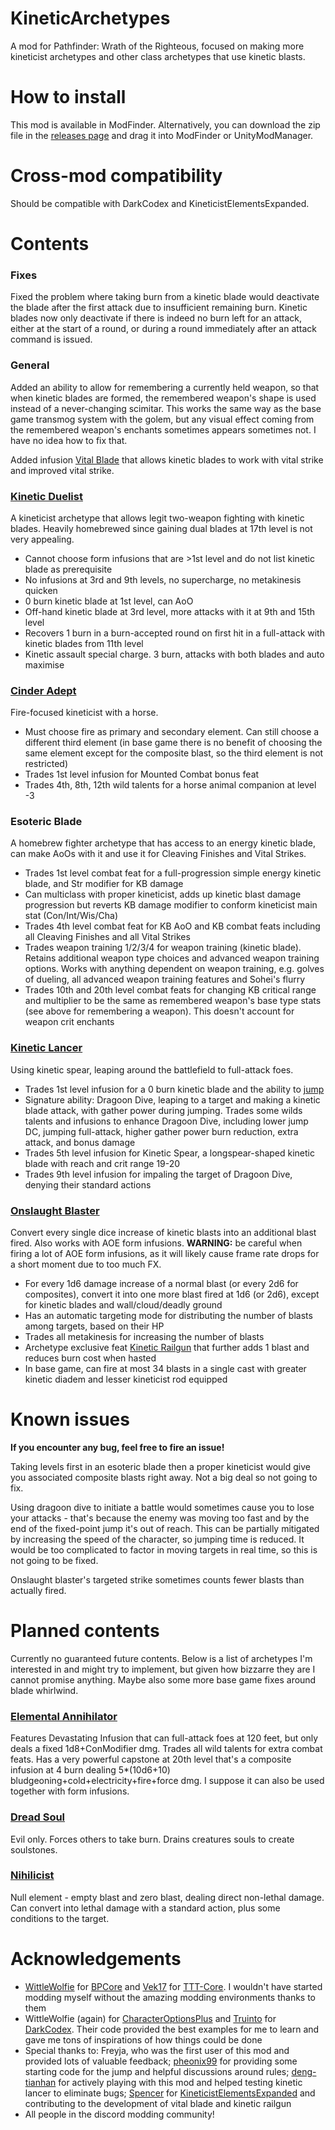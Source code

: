 # KineticArchetypes
A mod for Pathfinder: Wrath of the Righteous, focused on making more kineticist archetypes and other class archetypes that use kinetic blasts.

# How to install

This mod is available in ModFinder. Alternatively, you can download the zip file in the [releases page](https://github.com/NosVladimir/KineticArchetypes/releases/) and drag it into ModFinder or UnityModManager.

# Cross-mod compatibility

Should be compatible with DarkCodex and KineticistElementsExpanded.

# Contents
### Fixes
Fixed the problem where taking burn from a kinetic blade would deactivate the blade after the first attack due to insufficient remaining burn. Kinetic blades now only deactivate if there is indeed no burn left for an attack, either at the start of a round, or during a round immediately after an attack command is issued.

### General
Added an ability to allow for remembering a currently held weapon, so that when kinetic blades are formed, the remembered weapon's shape is used instead of a never-changing scimitar. This works the same way as the base game transmog system with the golem, but any visual effect coming from the remembered weapon's enchants sometimes appears sometimes not. I have no idea how to fix that.

Added infusion [Vital Blade](https://libraryofmetzofitz.fandom.com/wiki/Kinetic_Blade#VITAL_BLADE) that allows kinetic blades to work with vital strike and improved vital strike.

### [Kinetic Duelist](https://www.d20pfsrd.com/alternative-rule-systems/occult-adventures/occult-classes/kineticist/archetypes/legendary-games-kineticist-archetypes/kinetic-duelist/)

A kineticist archetype that allows legit two-weapon fighting with kinetic blades. Heavily homebrewed since gaining dual blades at 17th level is not very appealing.
- Cannot choose form infusions that are >1st level and do not list kinetic blade as prerequisite
- No infusions at 3rd and 9th levels, no supercharge, no metakinesis quicken
- 0 burn kinetic blade at 1st level, can AoO
- Off-hand kinetic blade at 3rd level, more attacks with it at 9th and 15th level
- Recovers 1 burn in a burn-accepted round on first hit in a full-attack with kinetic blades from 11th level
- Kinetic assault special charge. 3 burn, attacks with both blades and auto maximise

### [Cinder Adept](https://www.d20pfsrd.com/alternative-rule-systems/occult-adventures/occult-classes/kineticist/archetypes/paizo-llc-kineticist-archetypes/cinder-adept-kineticist-archetype/)

Fire-focused kineticist with a horse.
- Must choose fire as primary and secondary element. Can still choose a different third element (in base game there is no benefit of choosing the same element except for the composite blast, so the third element is not restricted)
- Trades 1st level infusion for Mounted Combat bonus feat 
- Trades 4th, 8th, 12th wild talents for a horse animal companion at level -3

### Esoteric Blade
A homebrew fighter archetype that has access to an energy kinetic blade, can make AoOs with it and use it for Cleaving Finishes and Vital Strikes.
- Trades 1st level combat feat for a full-progression simple energy kinetic blade, and Str modifier for KB damage
- Can multiclass with proper kineticist, adds up kinetic blast damage progression but reverts KB damage modifier to conform kineticist main stat (Con/Int/Wis/Cha)
- Trades 4th level combat feat for KB AoO and KB combat feats including all Cleaving Finishes and all Vital Strikes
- Trades weapon training 1/2/3/4 for weapon training (kinetic blade). Retains additional weapon type choices and advanced weapon training options. Works with anything dependent on weapon training, e.g. golves of dueling, all advanced weapon training features and Sohei's flurry
- Trades 10th and 20th level combat feats for changing KB critical range and multiplier to be the same as remembered weapon's base type stats (see above for remembering a weapon). This doesn't account for weapon crit enchants

### [Kinetic Lancer](https://www.d20pfsrd.com/alternative-rule-systems/occult-adventures/occult-classes/kineticist/archetypes/legendary-games-kineticist-archetypes/kinetic-lancer/)
Using kinetic spear, leaping around the battlefield to full-attack foes.
- Trades 1st level infusion for a 0 burn kinetic blade and the ability to [jump](https://www.d20pfsrd.com/skills/Acrobatics/#jumping-and-falling)
- Signature ability: Dragoon Dive, leaping to a target and making a kinetic blade attack, with gather power during jumping. Trades some wilds talents and infusions to enhance Dragoon Dive, including lower jump DC, jumping full-attack, higher gather power burn reduction, extra attack, and bonus damage  
- Trades 5th level infusion for Kinetic Spear, a longspear-shaped kinetic blade with reach and crit range 19-20
- Trades 9th level infusion for impaling the target of Dragoon Dive, denying their standard actions

### [Onslaught Blaster](https://www.d20pfsrd.com/alternative-rule-systems/occult-adventures/occult-classes/kineticist/archetypes/legendary-games-kineticist-archetypes/onslaught-blaster/)
Convert every single dice increase of kinetic blasts into an additional blast fired. Also works with AOE form infusions. **WARNING:** be careful when firing a lot of AOE form infusions, as it will likely cause frame rate drops for a short moment due to too much FX.
- For every 1d6 damage increase of a normal blast (or every 2d6 for composites), convert it into one more blast fired at 1d6 (or 2d6), except for kinetic blades and wall/cloud/deadly ground
- Has an automatic targeting mode for distributing the number of blasts among targets, based on their HP
- Trades all metakinesis for increasing the number of blasts
- Archetype exclusive feat [Kinetic Railgun](https://www.d20pfsrd.com/alternative-rule-systems/occult-adventures/occult-classes/kineticist/archetypes/legendary-games-kineticist-archetypes/onslaught-blaster#Kinetic_Railgun) that further adds 1 blast and reduces burn cost when hasted
- In base game, can fire at most 34 blasts in a single cast with greater kinetic diadem and lesser kineticist rod equipped

# Known issues
**If you encounter any bug, feel free to fire an issue!**

Taking levels first in an esoteric blade then a proper kineticist would give you associated composite blasts right away. Not a big deal so not going to fix.

Using dragoon dive to initiate a battle would sometimes cause you to lose your attacks - that's because the enemy was moving too fast and by the end of the fixed-point jump it's out of reach. This can be partially mitigated by increasing the speed of the character, so jumping time is reduced. It would be too complicated to factor in moving targets in real time, so this is not going to be fixed.

Onslaught blaster's targeted strike sometimes counts fewer blasts than actually fired.

# Planned contents
Currently no guaranteed future contents. Below is a list of archetypes I'm interested in and might try to implement, but given how bizzarre they are I cannot promise anything. Maybe also some more base game fixes around blade whirlwind.

### [Elemental Annihilator](https://www.d20pfsrd.com/alternative-rule-systems/occult-adventures/occult-classes/kineticist/archetypes/paizo-llc-kineticist-archetypes/elemental-annihilator-kineticist-archetype/)
Features Devastating Infusion that can full-attack foes at 120 feet, but only deals a fixed 1d8+ConModifier dmg. Trades all wild talents for extra combat feats. Has a very powerful capstone at 20th level that's a composite infusion at 4 burn dealing 5*(10d6+10) bludgeoning+cold+electricity+fire+force dmg. I suppose it can also be used together with form infusions.

### [Dread Soul](https://www.d20pfsrd.com/alternative-rule-systems/occult-adventures/occult-classes/kineticist/archetypes/legendary-games-kineticist-archetypes/dread-soul/)
Evil only. Forces others to take burn. Drains creatures souls to create soulstones.

### [Nihilicist](https://www.d20pfsrd.com/alternative-rule-systems/occult-adventures/occult-classes/kineticist/archetypes/legendary-games-kineticist-archetypes/nihilicist/)
Null element - empty blast and zero blast, dealing direct non-lethal damage. Can convert into lethal damage with a standard action, plus some conditions to the target.

# Acknowledgements
- [WittleWolfie](https://github.com/WittleWolfie) for [BPCore](https://wittlewolfie.github.io/WW-Blueprint-Core/articles/intro.html) and [Vek17](https://github.com/Vek17) for [TTT-Core](https://github.com/Vek17/TabletopTweaks-Core). I wouldn't have started modding myself without the amazing modding environments thanks to them
- WittleWolfie (again) for [CharacterOptionsPlus](https://github.com/WittleWolfie/CharacterOptionsPlus) and [Truinto](https://github.com/Truinto) for [DarkCodex](https://github.com/Truinto/DarkCodex). Their code provided the best examples for me to learn and gave me tons of inspirations of how things could be done
- Special thanks to: Freyja, who was the first user of this mod and provided lots of valuable feedback; [pheonix99](https://github.com/pheonix99) for providing some starting code for the jump and helpful discussions around rules; [deng-tianhan](https://github.com/deng-tianhan) for actively playing with this mod and helped testing kinetic lancer to eliminate bugs; [Spencer](https://github.com/SpencerMycek) for [KineticistElementsExpanded](https://github.com/SpencerMycek/KineticistExpandedElements) and contributing to the development of vital blade and kinetic railgun
- All people in the discord modding community!
